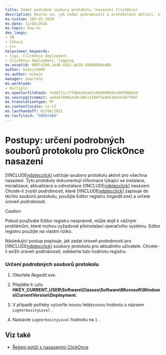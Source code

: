 ```yaml
---
title: Zadat podrobné soubory protokolu (nasazení ClickOnce)
description: Naučte se, jak zadat podrobnosti o protokolech aktivit, které ClickOnce udržuje pro instalaci, inicializaci, aktualizaci a odinstalaci nasazení ClickOnce.
ms.custom: SEO-VS-2020
ms.date: 11/04/2016
ms.topic: how-to
dev_langs:
- VB
- CSharp
- C++
helpviewer_keywords:
- logs, ClickOnce deployment
- ClickOnce deployment, logging
ms.assetid: 0807a28d-2e40-4a51-ab10-308d808ded6b
author: mikejo5000
ms.author: mikejo
manager: jmartens
ms.workload:
- multiple
ms.openlocfilehash: 7adb711c77f4bb2dead3190d40065e148760b034
ms.sourcegitcommit: ae6d47b09a439cd0e13180f5e89510e3e347fd47
ms.translationtype: MT
ms.contentlocale: cs-CZ
ms.lasthandoff: 02/08/2021
ms.locfileid: "99887468"
---
```

# <a name="how-to-specify-verbose-log-files-for-clickonce-deployments"></a>Postupy: určení podrobných souborů protokolu pro ClickOnce nasazení
[!INCLUDE[ndptecclick](../deployment/includes/ndptecclick_md.md)] udržuje soubory protokolu aktivit pro všechna nasazení. Tyto protokoly dokumentují informace týkající se instalace, inicializace, aktualizace a odinstalace [!INCLUDE[ndptecclick](../deployment/includes/ndptecclick_md.md)] nasazení. Chcete-li zvýšit podrobnosti, které [!INCLUDE[ndptecclick](../deployment/includes/ndptecclick_md.md)] zapisuje do těchto souborů protokolu, použijte Editor registru (*regedit.exe*) a určete úroveň podrobností.

> [!CAUTION]
> Pokud používáte Editor registru nesprávně, může dojít k vážným problémům, které mohou vyžadovat přeinstalaci operačního systému. Editor registru použijte na vlastní riziko.

 Následující postup popisuje, jak zadat úroveň podrobností pro [!INCLUDE[ndptecclick](../deployment/includes/ndptecclick_md.md)] soubory protokolu pro aktuálního uživatele. Chcete-li snížit úroveň podrobností, odeberte tuto hodnotu registru.

### <a name="to-specify-verbose-log-files"></a>Určení podrobných souborů protokolu

1. Otevřete *Regedit.exe*.

2. Přejděte k uzlu **HKEY_CURRENT_USER\Software\Classes\Software\Microsoft\Windows\CurrentVersion\Deployment**.

3. V případě potřeby vytvořte novou řetězcovou hodnotu s názvem `LogVerbosityLevel` .

4. Nastavte `LogVerbosityLevel` hodnotu na `1` .

## <a name="see-also"></a>Viz také
- [Řešení potíží s nasazeními ClickOnce](../deployment/troubleshooting-clickonce-deployments.md)
